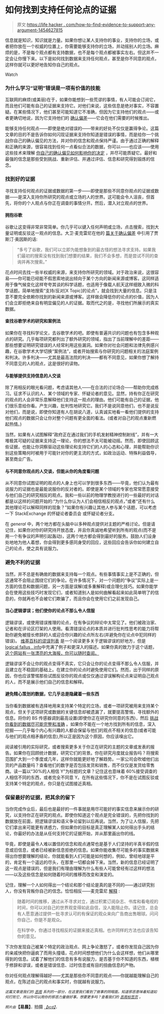 # 如何找到支持任何论点的证据

> 原文:[https://life hacker . com/how-to-find-evidence-to-support-any-argument-1454627815](https://lifehacker.com/how-to-find-evidence-to-support-any-argument-1454627815)

信息就是知识，知识就是力量。如果你想让某人支持你的事业，支持你的立场，或者把你放在一个权威的位置上，你需要能够支持你的立场，并动摇别人的立场。麻烦的是，不是每个观点都有支持数据，也不是每个观点都被事实左右。但这并不一定会让你慢下来。以下是如何找到数据来支持任何观点，甚至是你不同意的观点，这样你就可以更好地告知你自己的观点。

Watch

### 为什么学习“证明”错误是一项有价值的技能

互联网的麻烦(或美丽)在于，如果你能想到一些荒谬的事情，有人可能会订阅它，而且他们可能有自己的证据来支持它。对他们来说，这些信息是绝对事实，不容置疑。在某些情况下，他们甚至可能知道它不准确，但因为它支持他们的观点——或者更确切地说，因为它支持他们的 [确认偏差](http://en.wikipedia.org/wiki/Confirmation_bias)——它会在他们需要的时候推出。

能够支持任何观点——即使是绝对错误的——带来的好处不仅仅是赢得争论。这篇文章的目的不是告诉你如何闪现证据来支持你知道是错误的事情，而是给你一个挑战你自己的确认偏见的方法，并对你的信念和观点保持严谨。由于通过正确的解释和正确的来源，很容易找到任何一点看似合法的数据，你可以——也应该——使用这些技术来理解 [你自己的确认偏见如何影响你的决定](https://lifehacker.com/know-how-confirmation-bias-colors-your-decisions-5571612) ，并尽可能质疑它。最好和最强的信念是那些受到挑战、重新评估、并通过评估、信息和研究得到锻炼的信念。

### 找到好的证据

寻找支持任何观点的证据或数据的第一步——即使是那些不同意你观点的证据或数据——是深入支持你所研究的观点或立场的人的世界。这可能会令人沮丧，但首先，将你的个人观点与你正在调查的事情分开。然后，潜入对立观点的世界。

#### 拥抱谷歌

谷歌让这变得非常非常简单。你几乎可以键入任何声明或立场，点击搜索，找到大量证明或反驳这一观点的信息。大卫·麦克雷尼在他的 [篇关于确认偏差](http://youarenotsosmart.com/2010/06/23/confirmation-bias/) 中引用了贾斯汀·奥因斯的话:

> “多亏了谷歌，我们可以立即为能想象到的最古怪的想法寻求支持。如果我们最初的搜索没有找到我们想要的结果，我们不会多想，而是尝试不同的查询并再次搜索。”

花点时间去找一些半权威的来源，来支持你所研究的领域。对于政治来说，这很容易——你可能已经能不假思索地说出倾向于某个方向的新闻来源或博客。这同样适用于像气候变化这样夸夸其谈的科学话题，也适用于像载人航天这样细致入微的科学话题。简单地搜索“支持/反对[X Topic]的论点”，就会找到大量的信息。只是注意不要完全依赖你找到的新闻来源或博客。这样做会降低你的论点的价值，因为人们会立即拒绝来自有明显偏见的人的证据。取而代之的是，寻找他们所展示的真实数据。

#### 查找谷歌学术的研究和案例法

如果你在寻找科学论文，去谷歌学术的吧。即使有普遍共识的问题也有包含多种观点的研究。几乎每项研究都列出了额外研究的领域，指出了当前理解中的差距——那些想要证明研究错误的人经常利用这些漏洞。如果你对社会问题和法律先例感兴趣，在谷歌学术大学切换“案例法”，或者开始搜索与你研究的问题相关的法庭案例和判决。许多判决——尤其是最高法院的判决——都有不同意见，如果你想了解持不同意见的人的观点，这是很好的读物。

#### 与能够提供支持信息的人交谈

除了用相反的眼光看问题，考虑请其他人——在合法的讨论场合——帮助你完成练习。征求不认识的人、某个领域的专家、怀疑论者的意见。显然，持有你正在研究的观点的人会非常乐意解释他们支持这一观点的理由。他们可能有自己的证据，他们很乐意给你看。产生兴趣，批判性地研究它。我们不是说同意他们，也不是说反对他们，而是说，即使你知道有人在胡说八道，认真诚实地看一看他们提供的支持他们观点的数据只会让你对整个问题有更全面的看法。(或者对自己的观点重新燃起热情。)

当然，如果有人试图解释“政府正在通过我们的手机发射精神控制射线”，并有一大堆极其可疑的证据来支持这一理论，你的想法不太可能被动摇。然而，即使回顾这些证据，也能让你洞察驱动这些理论和支持它们的人的心态和心理，并能帮助你识别这些策略何时被用于可能针对你的更主流的方式，如政治运动、特殊利益倡导，甚至商业广告。

#### 与不同意你观点的人交谈，但能从你的角度看问题

从不同意你试图证明的观点的人身上也可以学到很多东西——毕竟，他们认为最有说服力的证据也是最能说服你的反对者的。即使是某个领域的专家也常常愿意接受与他们自己的研究相反的观点。我和一些以前的物理学教授进行的一些最好的对话都是以这样的问题开始的:“为什么你认为人们会相信相反的观点，”或者“还有什么其他理论可以解释同样的现象？”如果你有兴趣让其他人参与某个话题，可以考虑一下 StackExchange 的怀疑论者委员会 或怀疑论者分支。

在 *general* 中，两个地方都在头脑中以多种观点提供对主题的严格讨论。但是请记住，如果你对你的研究持开放态度，并且你真诚地希望听到所有的观点(而不是用一个有争议的声明引起轰动)，这两个地方都会得到最好的服务。鼓励人们设身处地地为他人着想，你会得到更多感同身受的回应，这些回应会告诉你如何建立自己的论点，使之具有说服力。

### 避免不利的证据

当然，并不总是有确凿的数据来支持每一个观点。有些事情事实上是不正确的，但这通常不会阻止围绕它们的争论。在许多情况下，对一个问题的“争议”实际上是一方面的信息和数据问题，另一方面是误解(或多重解释)或合理化技巧。如果你能学会在使用这些技巧时发现它们，或者知道别人是如何曲解看起来如此简单明了的信息的，你就再也不会被它们欺骗了，而且你会在使用它们之前发现自己。

#### 当心逻辑谬误；他们使你的论点不那么令人信服

逻辑谬误，或使用错误推理的论点，在有争议的辩论中太常见了。他们被政治家、记者和在评论区打架的人使用。看清错误论点的本质并进行批判性思考的能力将帮助你避免被擅长修辞的人或迎合你兴趣的论点所左右(并避免你在论点中犯同样的错误)。 [维基百科的谬误列表](http://en.wikipedia.org/wiki/List_of_fallacies) 是一个阅读更多关于逻辑谬误的好地方，但是[logical fallus . info](http://www.logicalfallacies.info/)中充满了例子和更深入的描述。如果你真的致力于这个话题， [这个网站有一张漂亮的大海报，你可以随时查阅。](https://yourlogicalfallacyis.com/)

逻辑谬误不会让你的观点变得不真实，它只会让你的论点变得不那么令人信服，并且建立在不稳固的基础上。在建立你的论点时避免使用它们。然而，出于同样的原因，你也应该警惕那些试图反驳你的观点或仅仅通过谬误解构论点来证明自己观点的人，而不是展示他们自己的信息和解释。

#### 避免精心策划的数据，它几乎总是隐藏着一些东西

当你看到数据被有选择地用来支持某个特定的立场，或者一项研究被用来支持某个观点，但关于这项研究或数据的关键信息却被遗漏了，就要提高警惕，寻找额外的信息。将你的 BS 传感器调到最高设置(即使你正在研究你同意的东西)，然后 [挑战你看到的数据尽可能完整和准确](https://lifehacker.com/how-to-determine-if-a-controversial-statement-is-scient-5919830) 。如果你不能在一个地方找到所有的信息，深入挖掘——几乎每个内心有兴趣的人都会保留与他们的观点不相关的信息(或者可能与他们的观点相矛盾的信息),所以正是因为这个原因，你应该嗅出它。

阅读被引用的实际研究，或者搜索更多关于你正在研究的主题的文章或发表的报告。如果你在回顾统计数据，研究它们的背景。你在研究月度就业报告吗？将搜索范围扩大到一个季度或几年，这样你就能更好地了解趋势。一家公司会吹嘘他们出货的产品数量吗？查看他们的数字是否包括发货和销售，而不仅仅是发货给零售商。读一篇以“30%的人相信 Y”为标题的文章？记住这也意味着 60%接受调查的人相信不同的东西，或者完全不同意 Y。在所有这些情况下，你不是在试图反驳或支持某个特定的观点，你只是在试图接近真相。

### 保留最好的证据，把其余的留下

当你完成作业后，最后也是最好的一件事就是用尽可能好的事实信息来展示你的研究，以支持你正在研究的观点。即使你知道这个观点是完全错误的，先把你找到的数据放在前面，把逻辑谬误和语义争论留到以后再说。当然，为了让人信服，先把它们拿出来可能更有诱惑力，但如果你的目标是真正理解某人如何得出手头的结论，你最好的办法是从任何支持它的证据开始，并从那里画出你的线。

毕竟，即使是最令人难以置信的信念和观点通常也是基于人们坚持的半真半假的信息或旧信息，或者已经被新信息拒绝的信息。如果你能收集尽可能多的事实数据来得出你想要理解的结论，你就能看到人们可能是如何想的，例如，曾经地球是平的，肯定有一个遥远的尽头，在那里一切都会掉下来。当然，新的信息已经证明了这一观点是错误的，但是我们有理由理解为什么有些人可能曾经有过这样的想法——以及这些信念是如何随着时间的推移而改变和演变的。

记住，理解一个人如何得出一个结论和那个结论是真的是不同的——通过研究别人，你没有背叛你自己的信念。恰恰相反——麦克雷尼 [解释](http://youarenotsosmart.com/2010/06/23/confirmation-bias/) :

> 随着时间的推移，通过从不寻求对立，通过积累订阅杂志、书库和看电视的时间，你可以对自己的世界观变得如此自信，没人能阻止你。请记住，总会有人愿意通过提供一批寻求认可的有保证的观众来向广告商出售眼球。问问你自己，你是不是观众。
> 
> 在科学中，你通过寻找相反的证据来接近真相。也许同样的方法也应该告知你的意见。

下次你发现自己被某个特定的政治观点、网上争论激怒了，或者你发现自己因为你的亲戚快把你逼疯了而用头撞墙，花点时间想想他们为什么会这样想，他们从哪里得到的信息。试着了解他们的信息有多有说服力，是否基于你不知道的东西，植根于修辞和谬误，或者是错误信息、过时信息或有目的扭曲信息的产物。

你对任何观点理解得越好——尤其是那些你不同意的观点——你就越能理解自己的观点，在陈述自己的观点和事实时，你就越有说服力。

*<small>这篇文章是我们的</small>* [*<small>恶周</small>*](https://lifehacker.com/welcome-to-lifehackers-fourth-annual-evil-week-1453143089) *<small>系列的一部分，在这里我们看到了做事的阴暗面。知道邪恶意味着知道如何打败它，所以你可以用你的邪恶力量做好事。想要更多吗？查看我们的</small>* [*<small>恶周标签页</small>*](http://lifehacker.com/tag/evilweek) *<small>。</small>*

*<small>照片由</small>***【易晨】**<small>，</small>拍摄 [*<small>【xcd】</small>*](http://xkcd.com/552/)*<small>，</small>*